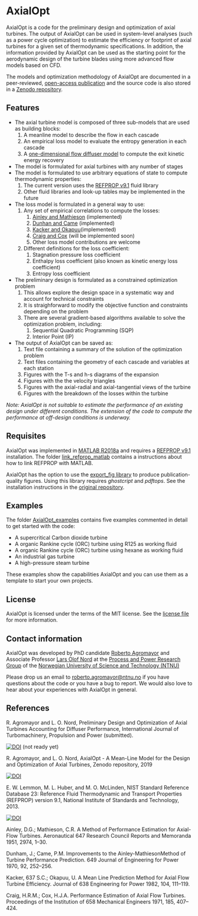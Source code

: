 # AxialOpt
AxialOpt is a code for the preliminary design and optimization of axial turbines. The output of AxialOpt can be used in system-level analyses (such as a power cycle optimization) to estimate the efficiency or footprint of axial turbines for a given set of thermodynamic specifications. In addition, the information provided by AxialOpt can be used as the starting point for the aerodynamic design of the turbine blades using more advanced flow models based on CFD.

The models and optimization methodology of AxialOpt are documented in a peer-reviewed, [open-access publication](#1) and the source code is also stored in a [Zenodo repository](#2).

## Features

* The axial turbine model is composed of three sub-models that are used as building blocks:
  1. A meanline model to describe the flow in each cascade
  2. An empirical loss model to evaluate the entropy generation in each cascade
  3. A [one-dimensional flow diffuser model](https://github.com/RoberAgro/AnnularDiffuser1D) to compute the exit kinetic energy recovery
* The model is formulated for axial turbines with any number of stages
* The model is formulated to use arbitrary equations of state to compute thermodynamic properties:
  1. The current version uses the [REFPROP v9.1](#3) fluid library
  2. Other fluid libraries and look-up tables may be implemented in the future
* The loss model is formulated in a general way to use:
  1. Any set of empirical correlations to compute the losses:
      1. [Ainley and Mathieson](#4) (implemented)
      2. [Dunhan and Came](#5) (implemented)
      3. [Kacker and Okapuu](#6)(implemented)
      4. [Craig and Cox](#7) (will be implemented soon)
      5. Other loss model contributions are welcome
  2. Different definitions for the loss coefficient:
      1. Stagnation pressure loss coefficient
      2. Enthalpy loss coefficient (also known as kinetic energy loss coefficient)
      3. Entropy loss coefficient
* The preliminary design is formulated as a constrained optimization problem
  1. This allows explore the design space in a systematic way and account for technical constraints
  2. It is straighforward to modify the objective function and constraints depending on the problem
  3. There are several gradient-based algorithms available to solve the optimization problem, including:
      1. Sequential Quadratic Programming (SQP)
      2. Interior Point (IP)
* The output of AxialOpt can be saved as:
  1. Text file containing a summary of the solution of the optimization problem
  2. Text files containing the geometry of each cascade and variables at each station
  3. Figures with the T-s and h-s diagrams of the expansion
  4. Figures with the the velocity triangles
  5. Figures with the axial-radial and axial-tangential views of the turbine
  6. Figures with the breakdown of the losses within the turbine
  
_Note: AxialOpt is not suitable to estimate the performance of an existing design under different conditions. The extension of the code to compute the performance at off-design conditions is underway._



## Requisites
AxialOpt was implemented in [MATLAB R2018a](https://nl.mathworks.com/) and requires a [REFPROP v9.1](#3) installation. The folder [link_refprop_matlab](link_refprop_matlab) contains a instructions about how to link REFPROP with MATLAB.

AxialOpt has the option to use the [export_fig library](https://github.com/altmany/export_fig) to produce publication-quality figures. Using this library requires _ghostcript_ and _pdftops_. See the installation instructions in the [original repository](https://github.com/altmany/export_fig).



## Examples
The folder [AxialOpt_examples](AxialOpt_examples) contains five examples commented in detail to get started with the code:
  * A supercritical Carbon dioxide turbine
  * A organic Rankine cycle (ORC) turbine using R125 as working fluid
  * A organic Rankine cycle (ORC) turbine using hexane as working fluid
  * An industrial gas turbine
  * A high-pressure steam turbine
  
These examples show the capabilities AxialOpt and you can use them as a template to start your own projects.


## License
AxialOpt is licensed under the terms of the MIT license. See the [license file](LICENSE.md) for more information.


## Contact information
AxialOpt was developed by PhD candidate [Roberto Agromayor](https://www.ntnu.edu/employees/roberto.agromayor) and Associate Professor [Lars Olof Nord](https://www.ntnu.edu/employees/lars.nord) at the [Process and Power Research Group](https://www.ntnu.edu/ept/process-power#/view/about) of the [Norwegian University of Science and Technology (NTNU)](https://www.ntnu.no/)

Please drop us an email to [roberto.agromayor@ntnu.no](mailto:roberto.agromayor@ntnu.no) if you have questions about the code or you have a bug to report. We would also love to hear about your experiences with AxialOpt in general.



## References
<a name="1"></a>
R. Agromayor and L. O. Nord, Preliminary Design and Optimization of Axial Turbines Accounting for Diffuser Performance, International Journal of Turbomachinery, Propulsion and Power (submitted).

[![DOI](https://img.shields.io/badge/DOI-Diffuser_paper_DOI-blue.svg)](https://www.google.com) (not ready yet)

<a name="2"></a>
R. Agromayor, and L. O. Nord, AxialOpt - A Mean-Line Model for the Design and Optimization of Axial Turbines, Zenodo repository, 2019

[![DOI](https://zenodo.org/badge/178391900.svg)](https://zenodo.org/badge/latestdoi/178391900)

<a name="3"></a>
E. W. Lemmon, M. L. Huber, and M. O. McLinden, NIST Standard Reference Database 23: Reference Fluid Thermodynamic and Transport Properties (REFPROP) version 9.1, National Institute of Standards and Technology, 2013.

[![DOI](https://img.shields.io/badge/DOI-https://dx.doi.org/10.18434/T4JS3C-blue.svg)](https://dx.doi.org/10.18434/T4JS3C)

<a name="4"></a>
Ainley, D.G.; Mathieson, C.R. A Method of Performance Estimation for Axial-Flow Turbines. Aeronautical
647 Research Council Reports and Memoranda 1951, 2974, 1–30.

<a name="5"></a>
Dunham, J.; Came, P.M. Improvements to the Ainley-MathiesonMethod of Turbine Performance Prediction.
649 Journal of Engineering for Power 1970, 92, 252–256.

<a name="6"></a>
Kacker, 637 S.C.; Okapuu, U. A Mean Line Prediction Method for Axial Flow Turbine Efficiency. Journal of
638 Engineering for Power 1982, 104, 111–119.

<a name="7"></a>
Craig, H.R.M.; Cox, H.J.A. Performance Estimation of Axial Flow Turbines. Proceedings of the Institution of
658 Mechanical Engineers 1971, 185, 407–424.






